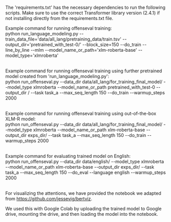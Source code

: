 The 'requirements.txt' has the necessary dependencies to run the following scripts. Make sure to use the correct Transformer library version (2.4.1) if not installing directly from the requirements.txt file.

Example command for running offenseval training: <br>
python run_language_modeling.py --train_data_file='data/all_lang/pretraining_data/train.tsv' --output_dir='pretrained_with_test-0/' --block_size=150 --do_train --line_by_line --mlm --model_name_or_path='xlm-roberta-base'
--model_type='xlmroberta' <br><br>

Example command for running offenseval training using further pretrained model created from 'run_language_modeling.py': <br>
python run_offenseval.py --data_dir data/all_lang/for_training_final_model/ --model_type xlmroberta --model_name_or_path pretrained_with_test-0 --output_dir / --task task_a --max_seq_length 150 --do_train --warmup_steps 2000 <br><br>

Example command for running offenseval training using out-of-the-box XLM-R model: <br>
python run_offenseval.py --data_dir data/all_lang/for_training_final_model/ --model_type xlmroberta --model_name_or_path xlm-roberta-base --output_dir exps_dir/ --task task_a --max_seq_length 150 --do_train --warmup_steps 2000 <br><br>

Example command for evaluating trained model on English: <br>
python run_offenseval.py --data_dir data/english/ --model_type xlmroberta --model_name_or_path xlm-roberta-base --output_dir exps_dir/ --task task_a --max_seq_length 150 --do_eval --language english --warmup_steps 2000 <br><br>

For visualizing the attentions, we have provided the notebook we adapted from https://github.com/jessevig/bertviz. <br>

We used this with Google Colab by uploading the trained model to Google drive, mounting the drive, and then loading the model into the notebook. 


